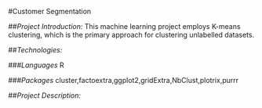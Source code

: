 #Customer Segmentation

##_Project Introduction:_
This machine learning project employs K-means clustering, which is the primary approach for clustering unlabelled datasets.

##_Technologies:_

###_Languages_
R

###_Packages_
cluster,factoextra,ggplot2,gridExtra,NbClust,plotrix,purrr

##_Project Description:_
